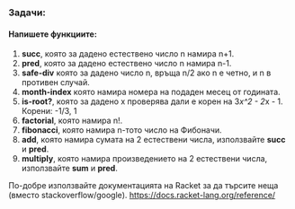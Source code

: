 ### Задачи:
#### Напишете функциите:
1. **succ**, която за дадено естествено число n намира n+1.
1. **pred**, която за дадено естествено число n намира n-1.
1. **safe-div** която за дадено число n, връща n/2 ако n е четно, и n в противен случай.
1. **month-index** която намира номера на подаден месец от годината.
1. **is-root?**, която за дадено x проверява дали е корен на 3*x^2 - 2*x - 1.  
  Корени: -1/3, 1
1. **factorial**, която намира n!.
1. **fibonacci**, която намира n-тото число на Фибоначи.
1. **add**, която намира сумата на 2 естествени числа, използвайте **succ** и **pred**.
1. **multiply**, която намира произведението на 2 естествени числа, използвайте **sum** и **pred**.  

По-добре използвайте документацията на Racket за да търсите неща (вместо stackoverflow/google).
https://docs.racket-lang.org/reference/

